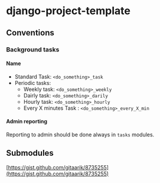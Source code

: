 # django-project-template


## Conventions


### Background tasks

#### Name

* Standard Task: `<do_something>_task`
* Periodic tasks:
  * Weekly task: `<do_something>_weekly`
  * Dairly task: `<do_something>_darily`
  * Hourly task: `<do_something>_hourly`
  * Every X minutes Task : `<do_something>_every_X_min`


#### Admin reporting

Reporting to admin should be done always in `tasks` modules.



## Submodules

[https://gist.github.com/gitaarik/8735255](https://gist.github.com/gitaarik/8735255)
